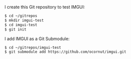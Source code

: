 I create this Git repository to test IMGUI:

```bash
$ cd ~/gitrepos
$ mkdir imgui-test
$ cd imgui-test
$ git init
```

I add IMGUI as a Git Submodule:

```bash
$ cd ~/gitrepos/imgui-test
$ git submodule add https://github.com/ocornut/imgui.git
```

